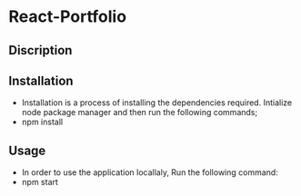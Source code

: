 # React-Portfolio
## Discription


## Installation
* Installation is a process of installing the dependencies required. Intialize node package manager and then run the following commands;
* npm install
## Usage
* In order to use the application locallaly, Run the following command:
* npm start

